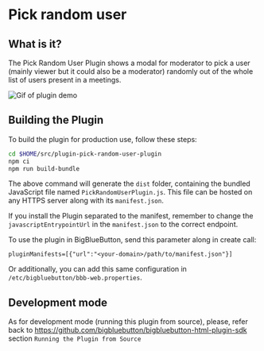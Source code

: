 # Pick random user

## What is it?

The Pick Random User Plugin shows a modal for moderator to pick a user (mainly viewer but it could also be a moderator) randomly out of the whole list of users present in a meetings. 

![Gif of plugin demo](./public/assets/plugin.gif)

## Building the Plugin

To build the plugin for production use, follow these steps:

```bash
cd $HOME/src/plugin-pick-random-user-plugin
npm ci
npm run build-bundle
```

The above command will generate the `dist` folder, containing the bundled JavaScript file named `PickRandomUserPlugin.js`. This file can be hosted on any HTTPS server along with its `manifest.json`.

If you install the Plugin separated to the manifest, remember to change the `javascriptEntrypointUrl` in the `manifest.json` to the correct endpoint.

To use the plugin in BigBlueButton, send this parameter along in create call:

```
pluginManifests=[{"url":"<your-domain>/path/to/manifest.json"}]
```

Or additionally, you can add this same configuration in `/etc/bigbluebutton/bbb-web.properties`.


## Development mode

As for development mode (running this plugin from source), please, refer back to https://github.com/bigbluebutton/bigbluebutton-html-plugin-sdk section `Running the Plugin from Source`
